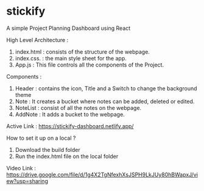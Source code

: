 # stickify
A simple Project Planning Dashboard using React

High Level Architecture :

1. index.html : consists of the structure of the webpage.
2. index.css. : the main style sheet for the app.
3. App.js : This file controls all the components of the Project.

Components :
 1. Header : contains the icon, Title and a Switch to change the background theme
 2. Note : It creates a bucket where notes can be added, deleted or edited.
 3. NoteList : consist of all the notes on the webpage.
 4. AddNote : It adds a bucket to the webpage.

Active Link : https://stickify-dashboard.netlify.app/

How to set it up on a local ?
1. Download the build folder
2. Run the index.html file on the local folder

Video Link : https://drive.google.com/file/d/1g4X2TgNfexhXsJSPH9LkJUy80hBWapxJ/view?usp=sharing
